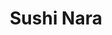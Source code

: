 ---
layout: place
title: "Sushi Nara"
permalink: /california/morgan-hill/sushi-nara.html
stateAbbr: CA
stateName: California
cityName: Morgan Hill
seo:
  name: "Sushi Nara"
  type: Restaurant
  links: https://sushinaraca.com/
description: "Looking for sushi in Morgan Hill, California? Check out Sushi Nara for a delightful Japanese dining experience. Enjoy a variety of sushi and other dishes in ..."
place_id: ChIJbfMDB28gjoARnz_MK8ZS_xQ
photos:
  - name: >-
      places/ChIJbfMDB28gjoARnz_MK8ZS_xQ/photos/AeeoHcJLTYbsthV1iPQCBpq8XQZ884VYTdtVb1DhC5HscEcfvrRoQqYCaIv1eZ87cf0mD56yjqfx0lntupO1CrOVedHgTJ3DF83RhTRAmM7dMnVgvBhjwpFkrxosRnFE_8wdFw4NCqihbAksXk8DmIc6-4_En4SXl8HEOYRD6fqSaccEQOnLqLDRMRVvxvQW8WQ-kbuuGzergS4DrtIX1ASDNIrnUb2_2Em6naXor53H6Zx9K7anC9Q7UkP6KS9eNQOcbYSQ8F-3CBr1z2BLS4c769t-xWZ948dAJ283qvV8zvO0Q-KvXPsjLGcZVKGA6lN7Ljr3qgPP11g01F3e96DByEmkls--nFUWLSSZJ3fw_nqDsrdyY72GOsfilJ9HRVlSBDQNVk1IR_VgKTocBituRc5-3HkaWB8qJqu-Z9383Cjxu8qC
    widthPx: 4160
    heightPx: 3120
    authorAttributions:
      - displayName: Dysthe Clayton
        uri: https://maps.google.com/maps/contrib/114522402837998860412
        photoUri: >-
          https://lh3.googleusercontent.com/a/ACg8ocLhrJcL1nqkyFRtryjsiNetT4ToQ8Q-NgFVEZ_yNqn7B1e9sw=s100-p-k-no-mo
    flagContentUri: >-
      https://www.google.com/local/imagery/report/?cb_client=maps_api_places.places_api&image_key=!1e10!2sCIHM0ogKEICAgID4y8WP7AE&hl=en-US
    googleMapsUri: >-
      https://www.google.com/maps/place//data=!3m4!1e2!3m2!1sCIHM0ogKEICAgID4y8WP7AE!2e10!4m2!3m1!1s0x808e206f0703f36d:0x14ff52c62bcc3f9f
  - name: >-
      places/ChIJbfMDB28gjoARnz_MK8ZS_xQ/photos/AeeoHcI7wqNXi5EjSWzXXJEYRuYO7aFlhfXetwAM3su0Lqo5QjNTZsfKAzHWU7hdAKnVE5RX_jnCZKC5MZ1wt7x_SnZod0R3SY0whFCFmrUv2TUf8Pf8ZsWrYv6mncT-BlBXm9NPifyfRQ-MrFd3pc-AZa7dYqcmMH7QC4cLTg6d9lD7420nyA24yCUZrmL0Jokmpj48KsHCRPQ9jRCho7FmiKqd49v5Kx3YgkFypsu3CBVFvs8o8RutnJYTP8XysCLIVuMnEQxXF4YL8ZUUcS3vIMFZ9KBd81uHMbUGvw5ZCoFALhpZjWWwKoCXZzWltgPUVqa47QMSD2_HOyzcSGj2ddIXsusUfLMfcbVM-rIqcd1-TmmrBsHZvedk942i06i4P1k9P_2NXerisf0W0mUlxrE8sMpQnfEbWShRKLkY4u65HA
    widthPx: 3600
    heightPx: 4800
    authorAttributions:
      - displayName: Joshua Diget
        uri: https://maps.google.com/maps/contrib/112888777924856655332
        photoUri: >-
          https://lh3.googleusercontent.com/a-/ALV-UjWmpird5NfiahmRQ-2IToHg2TUvYGUyEgECiWPSg-daCxZYmglK1w=s100-p-k-no-mo
    flagContentUri: >-
      https://www.google.com/local/imagery/report/?cb_client=maps_api_places.places_api&image_key=!1e10!2sCIHM0ogKEICAgICRldX0YQ&hl=en-US
    googleMapsUri: >-
      https://www.google.com/maps/place//data=!3m4!1e2!3m2!1sCIHM0ogKEICAgICRldX0YQ!2e10!4m2!3m1!1s0x808e206f0703f36d:0x14ff52c62bcc3f9f
  - name: >-
      places/ChIJbfMDB28gjoARnz_MK8ZS_xQ/photos/AeeoHcLUhxiOq8SYeg1y-B87rgvQ4HYzKLoYzg0eM36Oh8UiBwubyw1bZrqI-O9wYmQ_SlqlF4vbVn8vS9Vqq32KEyctJlJokhWFYDlBWx8FU9ssS10GXNJYcS7uHRT09bSe07-wwqN6cJfOQQJ-Z5Dl1BbuKHJdOmakgkQAgcu-1akuCtwPscG3pYBOQJR1q2t6ahstxGTo_T1M8hHZ3ipocWZUY4wBvbm9auDIEP1nqeqZ5D7AsHzNkKkDCH5mnMOiXn6vyqxMXV0vKEbc_RjAqhUa3oLd6P_19CEUmtndbdbBTiVvIbvR8isxhMHr6IcZIXrrpnkpAwnSiLKdl0lmTHeYVBq4EnXXQx8xuicfRi-NpcjGy4Mh-QDuCiqoeiphbG_JK-26jvOssvCtypmA-Pcq0EZik1pl7jLmpIdhZWxw2w
    widthPx: 4032
    heightPx: 3024
    authorAttributions:
      - displayName: Hye Sung Moon
        uri: https://maps.google.com/maps/contrib/117274101160763653806
        photoUri: >-
          https://lh3.googleusercontent.com/a-/ALV-UjWmmEcPM5lDfgTqixzUomb73uWVzyV7B3OcfwYAl0pddbIw2yvO=s100-p-k-no-mo
    flagContentUri: >-
      https://www.google.com/local/imagery/report/?cb_client=maps_api_places.places_api&image_key=!1e10!2sCIHM0ogKEICAgIDlspjzCg&hl=en-US
    googleMapsUri: >-
      https://www.google.com/maps/place//data=!3m4!1e2!3m2!1sCIHM0ogKEICAgIDlspjzCg!2e10!4m2!3m1!1s0x808e206f0703f36d:0x14ff52c62bcc3f9f
  - name: >-
      places/ChIJbfMDB28gjoARnz_MK8ZS_xQ/photos/AeeoHcKU2DmKgGgg8SMlfLg3cmWNeitUPsZALTl1fKguUKR7o40s-6iB-mbJ1kLIg3qA0xfiXe5FOzKXGDOlHhsi5b50DaCSjmvfna46nHRP306rh8oqbjkvQZU7El4thd2lwEvuecCfP4NOEnPtL8PjibFsvcRww-xHWLwe3rgF3MoWkygM1EicK6prDksgLMSWAymP-JJtxbLSRATnhIvIiBM3w1Te8FqmbY8rlZ4XITOsnLGFVWoKqjzOCzyWLMS7mkA-Uzc9K8lECKr6p1Ak_Wc8GHWjFkQQWxP6brfNy0WYEYo06BO6o8dfCgJy-U6on2GJOXs4KXayYUi4X2HnOlr_8cfb7v2-WpDdEuieUgCLU354kb5ZbTP1cyDZp2KTU8mrF22S0IXUXQm3c5Q-2Bb2yxgHC0EL3bsu83eqJuhCzw
    widthPx: 3024
    heightPx: 4032
    authorAttributions:
      - displayName: Areli Lopez
        uri: https://maps.google.com/maps/contrib/118125391354657081001
        photoUri: >-
          https://lh3.googleusercontent.com/a-/ALV-UjXAeaKHo4pc9IqoOyHzaxloZQcGMu5tDDRhumQG5DEaAeQqunj9tw=s100-p-k-no-mo
    flagContentUri: >-
      https://www.google.com/local/imagery/report/?cb_client=maps_api_places.places_api&image_key=!1e10!2sCIHM0ogKEICAgMDAzriHWw&hl=en-US
    googleMapsUri: >-
      https://www.google.com/maps/place//data=!3m4!1e2!3m2!1sCIHM0ogKEICAgMDAzriHWw!2e10!4m2!3m1!1s0x808e206f0703f36d:0x14ff52c62bcc3f9f
  - name: >-
      places/ChIJbfMDB28gjoARnz_MK8ZS_xQ/photos/AeeoHcLB2HpZf_v6-ZeV4v7Qs3EybOZJ5HP49jjKCjdP2rce4p8MKwx-9xuS2NYE81uovubYCxkEv2dFsegywXR1vaKKmdMFrJ9ziuQQww-GzVK6uIltAly4oPp3Pk8TzuOjuv5crVc2h9KJ9-CojPpLXLjDeiUrQzvSOnSblePF8cnwSMQkuhEHxdW6o0w1PiHbgYi1Avj5b-RpA-G5iu5AVQgKGcQ3OzCGVtdrbMBHHaSCN789Nas9uzWQWkuXdv7wLsvCyeNTEJyIVi7piOs0b03ILH6BpkA8Yhdug6wB63cA8cHslzfVu9KqdqrdETp_YF4FA2rYqSAU0qowX9zHvMkkUTXcQwQsW6-8im2PdsvNUe8xWaBJ1LPdD5YMn3zqWYoGt4oei5rb6neUFmxOkjWtIyajnMaIMySajf-sJBFbzpmA
    widthPx: 4800
    heightPx: 3600
    authorAttributions:
      - displayName: Joshua Diget
        uri: https://maps.google.com/maps/contrib/112888777924856655332
        photoUri: >-
          https://lh3.googleusercontent.com/a-/ALV-UjWmpird5NfiahmRQ-2IToHg2TUvYGUyEgECiWPSg-daCxZYmglK1w=s100-p-k-no-mo
    flagContentUri: >-
      https://www.google.com/local/imagery/report/?cb_client=maps_api_places.places_api&image_key=!1e10!2sCIHM0ogKEICAgICRldW0-gE&hl=en-US
    googleMapsUri: >-
      https://www.google.com/maps/place//data=!3m4!1e2!3m2!1sCIHM0ogKEICAgICRldW0-gE!2e10!4m2!3m1!1s0x808e206f0703f36d:0x14ff52c62bcc3f9f
  - name: >-
      places/ChIJbfMDB28gjoARnz_MK8ZS_xQ/photos/AeeoHcIcuJGNQ0UOc7opV3Bhd_T-zvgC9CaeoJfnyaYhpD7WMJPs1Ppv4VVjTZ-t8wa3hRA3gdRglztDH061Kd3ocLuF9knXe0VLo9OkElsYUzvnVSkoU4U3zJTTTpTaklAtvQbBBzvfZF3fxsrpri3sd2XIW98fjuqnhDchFSajC7hsHz8NWnJkMiJgPYoHhXtn3mZuH-spjgrDP_2Sv1sZ1UWGR-arRLL1PJNUB2xN6QBwMRbDbPnSKNvaS9VzatKhhAX6dqv6N5W211qCszDG3BxK4lZI1cZGeDxTIJjdHYPQ5C6_YKkDKcl96l09lcMNY0FaCPY3c8Vp-_zxV82wLka843bTCLxIlht5B7nN5P2al5pEEAo4tSXfP_dUdfZ9ew_Vh1Rqzz7lMtFyh3HfGWSsTo2bHWWgv0H_il4OeZOvXvfc
    widthPx: 4032
    heightPx: 2268
    authorAttributions:
      - displayName: Arwed Niestroj
        uri: https://maps.google.com/maps/contrib/109785642430360806146
        photoUri: >-
          https://lh3.googleusercontent.com/a/ACg8ocIAONgQpbCb2fqENFYLjN0wmY3vW2Tkh0OcW5Gd0nUXY5UJuw=s100-p-k-no-mo
    flagContentUri: >-
      https://www.google.com/local/imagery/report/?cb_client=maps_api_places.places_api&image_key=!1e10!2sCIHM0ogKEICAgIDz9sLw9wE&hl=en-US
    googleMapsUri: >-
      https://www.google.com/maps/place//data=!3m4!1e2!3m2!1sCIHM0ogKEICAgIDz9sLw9wE!2e10!4m2!3m1!1s0x808e206f0703f36d:0x14ff52c62bcc3f9f
  - name: >-
      places/ChIJbfMDB28gjoARnz_MK8ZS_xQ/photos/AeeoHcLHTVqpL7BOs14DhxyxO_tWFUyCkbeyrG63KoTjeZKYHRnAoq_6BulZ4VLyLHYx_a4D6RRi4WrEcoCLQ1C3pLrehzDudKHeSL1-f7hVTA9gfKmULb8a8Cv-Wr1jzl7FgMEbnz98EgiDSZ6giZduaERCypWQWlYBxj5Kj8Q7I3GUqvi5V4iVqctmpV-v2KiRRa_NUkGv10kjKNtmX2QC1617C_otwMBBGvYDOmh1XOz_K6z66lsqXhcXA50EM3P3eUiofCeQS2Um44aSVx7cOaz4v-hW1lAlNPVCzvRr2k3sXb2zhrDlNiRobCXyoiEsA5yMiNHd7ZyPt825Z-dZSezrZSMBWW-Ib71m0mcqcWHPPiXnt4GrTR1m79e5jCtZ5fdPEi2BCKpPNf1Olxuh63DCktF77oj5RJU6ggYBTaZbf0hv
    widthPx: 3600
    heightPx: 4800
    authorAttributions:
      - displayName: Joshua Diget
        uri: https://maps.google.com/maps/contrib/112888777924856655332
        photoUri: >-
          https://lh3.googleusercontent.com/a-/ALV-UjWmpird5NfiahmRQ-2IToHg2TUvYGUyEgECiWPSg-daCxZYmglK1w=s100-p-k-no-mo
    flagContentUri: >-
      https://www.google.com/local/imagery/report/?cb_client=maps_api_places.places_api&image_key=!1e10!2sCIHM0ogKEICAgICRldW8pgE&hl=en-US
    googleMapsUri: >-
      https://www.google.com/maps/place//data=!3m4!1e2!3m2!1sCIHM0ogKEICAgICRldW8pgE!2e10!4m2!3m1!1s0x808e206f0703f36d:0x14ff52c62bcc3f9f
  - name: >-
      places/ChIJbfMDB28gjoARnz_MK8ZS_xQ/photos/AeeoHcLMeL7FC4Ry2tz41sJQwIfSdmQewjmNVfA_QL4mCeDneSmOdltQ2XhRN6bqPaerEQcm_eVK-2YhORQSmWgFI0PvydjKBgUYW-5YCR4HYau9BGaPMY9OP7321t91TxHywLYoT7vwzJznOEaIoQOJI7bCVp9P0L1AjOufO-V90AjKDkuRGQdabpkdNBxx4fDsTQ3oFOfLc68bZTaZyT4f7t3NE0E_RlRM3VL3N_2P3hjOKMIgtou7KpdcHltcCVYWSxxFOlLNCbv_nuKAQ1rhzGuqwrIzbZqvwel8mv0bpivh2B1qLt9kC76QedHpSP11PEXRKrF38uR2_RXwRwhi2maDP2jH8bzCcSAKmLWbL4kZcRuaRSzYLZ8BvT0LLg3wInPsJZz1AZczxGNXX3IUZUQMNI2W102XBSQSF2Ud0Ok0oQ
    widthPx: 4032
    heightPx: 1960
    authorAttributions:
      - displayName: Dominique Guerrero
        uri: https://maps.google.com/maps/contrib/114726054567624778298
        photoUri: >-
          https://lh3.googleusercontent.com/a-/ALV-UjVK6CgxZCk7gw4QIX8PBQx0VFF6rYL5je9CDr5SPSQ30Wcybf_zXQ=s100-p-k-no-mo
    flagContentUri: >-
      https://www.google.com/local/imagery/report/?cb_client=maps_api_places.places_api&image_key=!1e10!2sCIHM0ogKEICAgICk_Y6rTQ&hl=en-US
    googleMapsUri: >-
      https://www.google.com/maps/place//data=!3m4!1e2!3m2!1sCIHM0ogKEICAgICk_Y6rTQ!2e10!4m2!3m1!1s0x808e206f0703f36d:0x14ff52c62bcc3f9f
  - name: >-
      places/ChIJbfMDB28gjoARnz_MK8ZS_xQ/photos/AeeoHcIqoBufbxD_6k3hUVU7Lsgdvn_r_rXWF1WzOQrjlt9uHYVYxw4-HG9BXf3P5FympxZ8_VvMXc8YZAa6rVtXmIugqW-t_LjwX_-P8Voxe9nmv_l238J4edgL-GfT_4514Tm1b8naMzFlii5vrUQg40rH6kjd4OSOHCmfFgp95oCQwkTi1tl_BbFEhSN3dHha4s4dJnJdRarv0mmr1SIKYULzVCyFsVTgnRTlueXHQidqxKzTasBJ6CG3glwphhbRa_SrlekOHmzNudMTRRz9A1R3msPjwH50S35fjTuAOfALDx910hNjk41RhrKPEzqtVRucC_DWY1nY-XtvE6OKFHpPuG0OT65LiLtIj2wBG9pC40NaTNmvMMoL74f1Iw50IBbtEm56s4OiFjS4L4FiVrl-SXU_zgZVwNyzP5sYwopIUQ
    widthPx: 3024
    heightPx: 4032
    authorAttributions:
      - displayName: Areli Lopez
        uri: https://maps.google.com/maps/contrib/118125391354657081001
        photoUri: >-
          https://lh3.googleusercontent.com/a-/ALV-UjXAeaKHo4pc9IqoOyHzaxloZQcGMu5tDDRhumQG5DEaAeQqunj9tw=s100-p-k-no-mo
    flagContentUri: >-
      https://www.google.com/local/imagery/report/?cb_client=maps_api_places.places_api&image_key=!1e10!2sCIHM0ogKEICAgMDQ16DxFg&hl=en-US
    googleMapsUri: >-
      https://www.google.com/maps/place//data=!3m4!1e2!3m2!1sCIHM0ogKEICAgMDQ16DxFg!2e10!4m2!3m1!1s0x808e206f0703f36d:0x14ff52c62bcc3f9f
  - name: >-
      places/ChIJbfMDB28gjoARnz_MK8ZS_xQ/photos/AeeoHcJ_T-3-IjgBttOTXj41nmcv5kRq_wtlkqMg9VBCyWdj2l0wcBQuV5t6TztssKo04joQn8CxkydgZ-aOFvgMQms5QCHndGi5h3AnzTGJyj2Eaux44D17Ii72vsjXC_GCLH_xoU_IGNTMSd98j5PHWfS7X0UuuwniYmAYd8t1C1iBdDmztkeJ4BkwuL8bysFEY3HDdaS6oBA4OHxYLZoJu1qprqAa2B1Cdzg4IPJoCnppGfBTtshFJU2xQZst39jW8wF7AfxvFVuHMWDulC-1nvx6d5vFeDX6Ja7wdteo_HRqLCwCb-sByat_gyYk7jc1ACrlQuDSdfL-cBc-dlZoWv7I_4kSOpFTyeHsbvUPL_xsYIK7dFOH7aD7a4Mc4vVcppVSWRcMGpZ5yj66c2sG6D0Gn8JzYbsSGdxK_5GttnV1NA
    widthPx: 2268
    heightPx: 4032
    authorAttributions:
      - displayName: Arwed Niestroj
        uri: https://maps.google.com/maps/contrib/109785642430360806146
        photoUri: >-
          https://lh3.googleusercontent.com/a/ACg8ocIAONgQpbCb2fqENFYLjN0wmY3vW2Tkh0OcW5Gd0nUXY5UJuw=s100-p-k-no-mo
    flagContentUri: >-
      https://www.google.com/local/imagery/report/?cb_client=maps_api_places.places_api&image_key=!1e10!2sCIHM0ogKEICAgIDz9sKIPA&hl=en-US
    googleMapsUri: >-
      https://www.google.com/maps/place//data=!3m4!1e2!3m2!1sCIHM0ogKEICAgIDz9sKIPA!2e10!4m2!3m1!1s0x808e206f0703f36d:0x14ff52c62bcc3f9f
address: 301 Vineyard Town Center, Morgan Hill, CA 95037, USA
street: 301 Vineyard Town Center
city: Morgan Hill
state: CA
zip: '95037'
country: USA
neighborhood: null
latitude: '37.112098'
longitude: '-121.642546'
accessibility_options:
  wheelchairAccessibleParking: true
  wheelchairAccessibleEntrance: true
  wheelchairAccessibleRestroom: true
  wheelchairAccessibleSeating: true
business_status: OPERATIONAL
name: Sushi Nara
google_maps_links:
  directionsUri: >-
    https://www.google.com/maps/dir//''/data=!4m7!4m6!1m1!4e2!1m2!1m1!1s0x808e206f0703f36d:0x14ff52c62bcc3f9f!3e0
  placeUri: https://maps.google.com/?cid=1513019010911584159
  writeAReviewUri: >-
    https://www.google.com/maps/place//data=!4m3!3m2!1s0x808e206f0703f36d:0x14ff52c62bcc3f9f!12e1
  reviewsUri: >-
    https://www.google.com/maps/place//data=!4m4!3m3!1s0x808e206f0703f36d:0x14ff52c62bcc3f9f!9m1!1b1
  photosUri: >-
    https://www.google.com/maps/place//data=!4m3!3m2!1s0x808e206f0703f36d:0x14ff52c62bcc3f9f!10e5
primary_type: Sushi Restaurant
opening_hours:
  regular: null
  current: null
secondary_opening_hours:
  regular:
    weekdayDescriptions: null
    type: null
  current:
    weekdayDescriptions: null
    type: null
phone: (408) 782-7939
price_level: PRICE_LEVEL_MODERATE
price_range: $20 &ndash; $30
rating: '4.4'
rating_count: 219
website: https://sushinaraca.com/
reviews: null
parking_options: null
payment_options: null
allow_dogs: null
curbside_pickup: null
delivery: null
dine_in: null
good_for_children: null
good_for_groups: null
good_for_sports: null
live_music: null
menu_for_children: null
outdoor_seating: null
reservable: null
restroom: null
serves_beer: null
serves_breakfast: null
serves_brunch: null
serves_cocktails: null
serves_coffee: null
serves_dinner: null
serves_dessert: null
serves_lunch: null
serves_vegetarian_food: null
serves_wine: null
takeout: null
summary: null

---